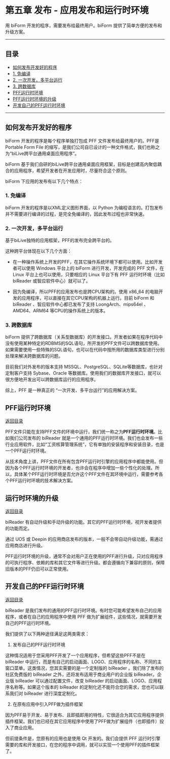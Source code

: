 # 第五章 发布 - 应用发布和运行时环境

用 biForm 开发的程序，需要发布给最终用户。biForm 提供了简单方便的发布和升级方案。

---

<h2 id="category">目录</h2>

- [如何发布开发好的程序](#如何发布开发好的程序)
 - [1. 免编译](#_1-免编译)
 - [2. 一次开发，多平台运行](#_2-一次开发，多平台运行)
 - [3. 跨数据库](#_3-跨数据库)
- [PFF运行时环境](#PFF运行时环境)
- [PFF运行时环境的升级](#PFF运行时环境的升级)
- [开发自己的PFF运行时环境](#开发自己的PFF运行时环境)

---

## 如何发布开发好的程序

biForm 开发的程序是每个程序单独打包成 PFF 文件发布给最终用户的。PFF是 Portable Form File 的缩写，是我们公司自已设计的一种文件格式，我们也称之为“biLive跨平台通用桌面应用程序”。

biForm 基于我们自研的biLive跨平台通用桌面应用框架，目标是创建高内聚低耦合的应用程序，希望开发者在开发应用时，尽量符合这个原则。

biForm 下应用的发布有以下几个特点：

### 1. 免编译

biForm 开发的程序是以XML定义图形界面，以 Python 为编程语言的。打包发布并不需要进行编译的过程，是完全免编译的，因此发布过程也非常快速。

### 2. 一次开发，多平台运行

基于biLive独特的应用框架，PFF的发布完全跨平台的。

这种跨平台体现在以下几个方面：

- 在一种操作系统上开发的PFF，在其它操作系统环境下都可以使用。比如开发者可以使用 Windows 平台上的 biForm 进行开发，开发完成的 PFF 文件，在 Linux 平台上也可以使用，只要相应的 Linux 平台下有 PFF 运行时环境（比如 biReader 或智应软件中心）就可以了。

- 因为免编译，所以PFF的应用发布也是跨CPU架构的。使用 x86_64 的电脑开发的应用程序，可以直接在其它CPU架构的机器上运行。目前 biForm 和 biReader 、智应软件中心都已发布了支持 LoongArch、mips64el 、AMD64、ARM64 等CPU的操作系统上的版本。

### 3. 跨数据库

biForm 提供了跨数据库（关系型数据库）的开发接口。开发者如果在程序代码中没有使用某种特定的RDBMS的SQL语句，所开发的PFF文件可以跨数据库使用。如果需要使用一些特殊的SQL语句，也可以在代码中按所用的数据库类型进行分别处理来解决跨数据库的问题。

目前我们对外发布的版本支持 MSSQL、PostgreSQL、SQLite等数据库，也针对定制客户支持 Sybase、Oracle 等数据库。使用我们的数据库开发接口，就可以很方便地开发出可以跨数据库运行的应用程序。

综上，PFF 是一种真正的 “一次开发、多平台运行”的应用解决方案。

## PFF运行时环境

[返回目录](#category)

PFF文件只能在支持PFF文件的环境中运行，我们统一称之为**PFF运行时环境**。比如我们公司发布的 biReader 就是一个通用的PFF运行时环境。我们也会发布一些行业应用软件，比如“工资核算管理系统”，它有单独的安装程序和安装目录，也是一个PFF运行时环境。

从技术角度上讲，PFF文件在所有包含PFF运行时引擎的应用程序中都能使用。但因为各个PFF运行时环境的开发者，也许会在程序中增加一些个性化的处理。所以，具体某个PFF运行时环境是否允许这个PFF文件在其环境中运行，需要参考各个PFF运行时环境的技术解决方案。

## 运行时环境的升级

[返回目录](#category)

biReader 有自动升级和手动升级的功能。其它的PFF运行时环境，视开发者提供的功能而定。

通过 UOS 或 Deepin 的应用商店发布的版本，一般不会带自动升级功能，需通过应用商店进行升级。

PFF运行时环境的升级，通常不会对用户正在使用的PFF进行升级，只对应用程序的可执行程序、依赖的库和其它文件等进行升级。都会遵循向下兼容的原则，保障旧版本的PFF仍旧可以正常使用。

## 开发自己的PFF运行时环境

[返回目录](#category)

biReader 是我们发布的通用的PFF运行时环境。有时您可能希望发布自己的应用程序，或者在自己的应用程序中使用 PFF 做为扩展组件，这些情况，就需要开发自己的PFF运行时环境。

我们提供了以下两种途径满足这两类需求：

1. 发布自己的PFF运行时环境

这种情况适用于您采用PFF开发了一个应用程序，但希望这些PFF不是在 biReader 中运行，而是有自己的启动画面、LOGO、应用程序的名称、不同的主窗口菜单。这类情况，您其实需要的是一个定制版的 biReader 。我们除了发布的社区免费版的 biReader 之外，还将发布适用于商业用户的企业版 biReader。企业版 biReader 可以通过配置文件，改变 biReader 的启动画面、LOGO、应用程序名称等。如果这个版本的 biReader 的定制化还不能符合您的需求，您也可以联系我们对 biReader 进行深度定制化。

2. 在原有应用中引入PFF做为插件框架

因为PFF易于开发、易于发布、且即插即用的特性，它很适合为其它应用程序提供插件框架。我们也已经在其它应用程序中使用了PFF做为扩展组件（也即插件）投入了商业应用。

但前提条件是，您原有的应用也是使用 Qt 开发的。我们会提供 PFF 运行时引擎需要的库和开发接口，在您的程序中调用，就可以实现一个使用PFF的插件框架了。
